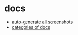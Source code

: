 # docs

- [auto-generate all screenshots](_notes/2017-09/12-022.md)
- [categories of docs](_notes/2017-10/11-004.md)
